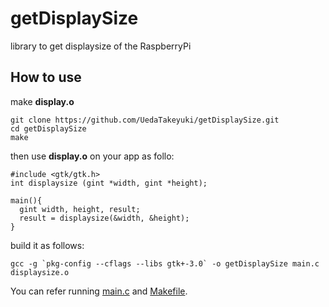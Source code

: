 # getDisplaySize
library to get displaysize of the RaspberryPi

## How to use

make **display.o**
```
git clone https://github.com/UedaTakeyuki/getDisplaySize.git
cd getDisplaySize
make
```

then use **display.o** on your app as follo:

```
#include <gtk/gtk.h>
int displaysize (gint *width, gint *height);

main(){
  gint width, height, result;
  result = displaysize(&width, &height);
}
```

build it as follows:
```
gcc -g `pkg-config --cflags --libs gtk+-3.0` -o getDisplaySize main.c displaysize.o
```

You can refer running [main.c](https://github.com/UedaTakeyuki/getDisplaySize/blob/main/Makefile) and [Makefile](https://github.com/UedaTakeyuki/getDisplaySize/blob/main/main.c).
